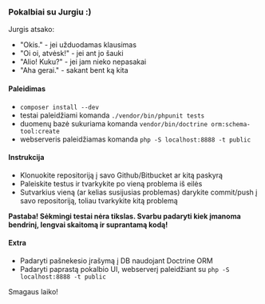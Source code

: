 ### Pokalbiai su Jurgiu :)


Jurgis atsako:
* "Okis." - jei užduodamas klausimas
* "Oi oi, atvėsk!" - jei ant jo šauki
* "Alio! Kuku?" - jei jam nieko nepasakai
* "Aha gerai." - sakant bent ką kita

#### Paleidimas
* `composer install --dev`
* testai paleidžiami komanda `./vendor/bin/phpunit tests`
* duomenų bazė sukuriama komanda `vendor/bin/doctrine orm:schema-tool:create`
* webserveris paleidžiamas komanda `php -S localhost:8888 -t public`

#### Instrukcija

* Klonuokite repositoriją į savo Github/Bitbucket ar kitą paskyrą
* Paleiskite testus ir tvarkykite po vieną problema iš eilės
* Sutvarkius vieną (ar kelias susijusias problemas) darykite commit/push į savo repositoriją, toliau tvarkykite kitą problemą

**Pastaba! Sėkmingi testai nėra tikslas. Svarbu padaryti kiek įmanoma bendrinį, lengvai skaitomą ir suprantamą kodą!**

#### Extra

* Padaryti pašnekesio įrašymą į DB naudojant Doctrine ORM
* Padaryti paprastą pokalbio UI, webserverį paleidžiant su `php -S localhost:8888 -t public` 

Smagaus laiko!
